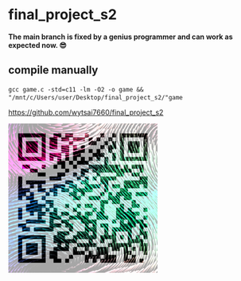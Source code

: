 # final_project_s2

**The main branch is fixed by a genius programmer and can work as expected now. 😎**

## compile manually
```
gcc game.c -std=c11 -lm -O2 -o game && "/mnt/c/Users/user/Desktop/final_project_s2/"game
```

https://github.com/wytsai7660/final_project_s2

<img src="qrcode.png" alt="QR code" width="300"/>
